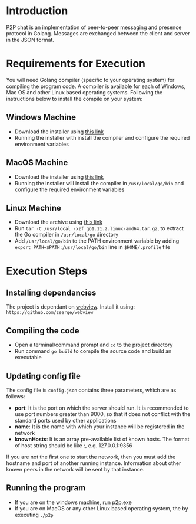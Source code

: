 # Introduction
P2P chat is an implementation of peer-to-peer messaging and presence protocol in Golang. Messages are exchanged between the client and server in the JSON format.

# Requirements for Execution
You will need Golang compiler (specific to your operating system) for compiling the program code. A compiler is available for each of Windows, Mac OS and other Linux based operating systems. Following the instructions below to install the compile on your system:

## Windows Machine
- Download the installer using [this link](https://dl.google.com/go/go1.11.2.windows-amd64.msi)
- Running the installer with install the compiler and configure the required environment variables

## MacOS Machine
- Download the installer using [this link](https://dl.google.com/go/go1.11.2.darwin-amd64.pkg)
- Running the installer will install the compiler in `/usr/local/go/bin` and configure the required environment variables

## Linux Machine
- Download the archive using [this link](https://dl.google.com/go/go1.11.2.linux-amd64.tar.gz)
- Run `tar -C /usr/local -xzf go1.11.2.linux-amd64.tar.gz`, to extract the Go compiler in `/usr/local/go` directory
- Add `/usr/local/go/bin` to the PATH environment variable by adding `export PATH=$PATH:/usr/local/go/bin` line in `$HOME/.profile` file

# Execution Steps

## Installing dependancies
The project is dependant on [webview](https://github.com/zserge/webview). Install it using:
`https://github.com/zserge/webview`

## Compiling the code
- Open a terminal/command prompt and `cd` to the project directory
- Run command `go build` to compile the source code and build an executable

## Updating config file
The config file is `config.json` contains three parameters, which are as follows:
- **port**: It is the port on which the server should run. It is recommended to use port numbers greater than 9000, so that it does not conflict with the standard ports used by other applications
- **name**: It is the name with which your instance will be registered in the network
- **knownHosts**: It is an array pre-available list of known hosts. The format of host string should be like <IP Address>:<Port Number>, e.g. 127.0.0.1:9356

If you are not the first one to start the network, then you must add the hostname and port of another running instance. Information about other known peers in the network will be sent by that instance.

## Running the program
- If you are on the windows machine, run p2p.exe
- If you are on MacOS or any other Linux based operating system, the by executing `./p2p`